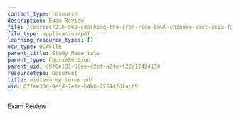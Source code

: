 ```yaml
---
content_type: resource
description: Exam Review
file: /courses/21h-560-smashing-the-iron-rice-bowl-chinese-east-asia-fall-2004/07fee33d9efd7e8ab4b822544f6facb9_midterm_mp_terms.pdf
file_type: application/pdf
learning_resource_types: []
ocw_type: OCWFile
parent_title: Study Materials
parent_type: CourseSection
parent_uid: c9f6e131-56ee-c2ef-a2fe-f22c12424130
resourcetype: Document
title: midterm_mp_terms.pdf
uid: 07fee33d-9efd-7e8a-b4b8-22544f6facb9
---
```

Exam Review